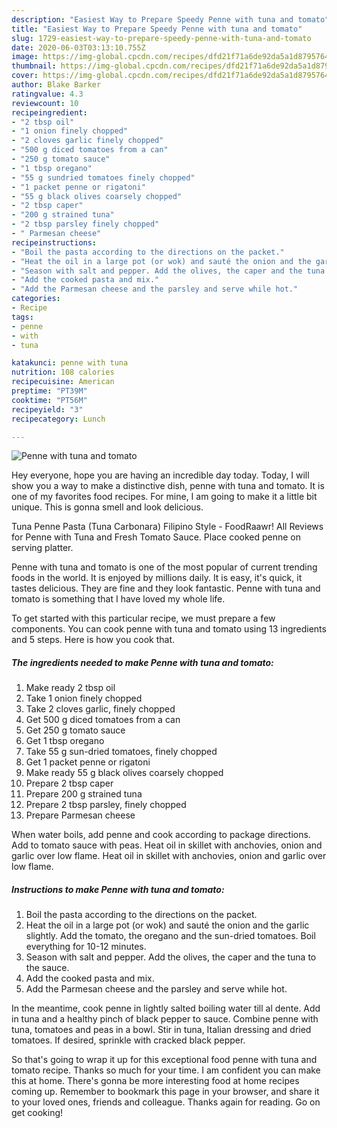 ```yaml
---
description: "Easiest Way to Prepare Speedy Penne with tuna and tomato"
title: "Easiest Way to Prepare Speedy Penne with tuna and tomato"
slug: 1729-easiest-way-to-prepare-speedy-penne-with-tuna-and-tomato
date: 2020-06-03T03:13:10.755Z
image: https://img-global.cpcdn.com/recipes/dfd21f71a6de92da5a1d8795764957b3/751x532cq70/penne-with-tuna-and-tomato-recipe-main-photo.jpg
thumbnail: https://img-global.cpcdn.com/recipes/dfd21f71a6de92da5a1d8795764957b3/751x532cq70/penne-with-tuna-and-tomato-recipe-main-photo.jpg
cover: https://img-global.cpcdn.com/recipes/dfd21f71a6de92da5a1d8795764957b3/751x532cq70/penne-with-tuna-and-tomato-recipe-main-photo.jpg
author: Blake Barker
ratingvalue: 4.3
reviewcount: 10
recipeingredient:
- "2 tbsp oil"
- "1 onion finely chopped"
- "2 cloves garlic finely chopped"
- "500 g diced tomatoes from a can"
- "250 g tomato sauce"
- "1 tbsp oregano"
- "55 g sundried tomatoes finely chopped"
- "1 packet penne or rigatoni"
- "55 g black olives coarsely chopped"
- "2 tbsp caper"
- "200 g strained tuna"
- "2 tbsp parsley finely chopped"
- " Parmesan cheese"
recipeinstructions:
- "Boil the pasta according to the directions on the packet."
- "Heat the oil in a large pot (or wok) and sauté the onion and the garlic slightly. Add the tomato, the oregano and the sun-dried tomatoes. Boil everything for 10-12 minutes."
- "Season with salt and pepper. Add the olives, the caper and the tuna to the sauce."
- "Add the cooked pasta and mix."
- "Add the Parmesan cheese and the parsley and serve while hot."
categories:
- Recipe
tags:
- penne
- with
- tuna

katakunci: penne with tuna 
nutrition: 108 calories
recipecuisine: American
preptime: "PT39M"
cooktime: "PT56M"
recipeyield: "3"
recipecategory: Lunch

---
```



![Penne with tuna and tomato](https://img-global.cpcdn.com/recipes/dfd21f71a6de92da5a1d8795764957b3/751x532cq70/penne-with-tuna-and-tomato-recipe-main-photo.jpg)

Hey everyone, hope you are having an incredible day today. Today, I will show you a way to make a distinctive dish, penne with tuna and tomato. It is one of my favorites food recipes. For mine, I am going to make it a little bit unique. This is gonna smell and look delicious.

Tuna Penne Pasta (Tuna Carbonara) Filipino Style - FoodRaawr! All Reviews for Penne with Tuna and Fresh Tomato Sauce. Place cooked penne on serving platter.

Penne with tuna and tomato is one of the most popular of current trending foods in the world. It is enjoyed by millions daily. It is easy, it's quick, it tastes delicious. They are fine and they look fantastic. Penne with tuna and tomato is something that I have loved my whole life.


To get started with this particular recipe, we must prepare a few components. You can cook penne with tuna and tomato using 13 ingredients and 5 steps. Here is how you cook that.

<!--inarticleads1-->

##### The ingredients needed to make Penne with tuna and tomato:

1. Make ready 2 tbsp oil
1. Take 1 onion finely chopped
1. Take 2 cloves garlic, finely chopped
1. Get 500 g diced tomatoes from a can
1. Get 250 g tomato sauce
1. Get 1 tbsp oregano
1. Take 55 g sun-dried tomatoes, finely chopped
1. Get 1 packet penne or rigatoni
1. Make ready 55 g black olives coarsely chopped
1. Prepare 2 tbsp caper
1. Prepare 200 g strained tuna
1. Prepare 2 tbsp parsley, finely chopped
1. Prepare  Parmesan cheese


When water boils, add penne and cook according to package directions. Add to tomato sauce with peas. Heat oil in skillet with anchovies, onion and garlic over low flame. Heat oil in skillet with anchovies, onion and garlic over low flame. 

<!--inarticleads2-->

##### Instructions to make Penne with tuna and tomato:

1. Boil the pasta according to the directions on the packet.
1. Heat the oil in a large pot (or wok) and sauté the onion and the garlic slightly. Add the tomato, the oregano and the sun-dried tomatoes. Boil everything for 10-12 minutes.
1. Season with salt and pepper. Add the olives, the caper and the tuna to the sauce.
1. Add the cooked pasta and mix.
1. Add the Parmesan cheese and the parsley and serve while hot.


In the meantime, cook penne in lightly salted boiling water till al dente. Add in tuna and a healthy pinch of black pepper to sauce. Combine penne with tuna, tomatoes and peas in a bowl. Stir in tuna, Italian dressing and dried tomatoes. If desired, sprinkle with cracked black pepper. 

So that's going to wrap it up for this exceptional food penne with tuna and tomato recipe. Thanks so much for your time. I am confident you can make this at home. There's gonna be more interesting food at home recipes coming up. Remember to bookmark this page in your browser, and share it to your loved ones, friends and colleague. Thanks again for reading. Go on get cooking!
